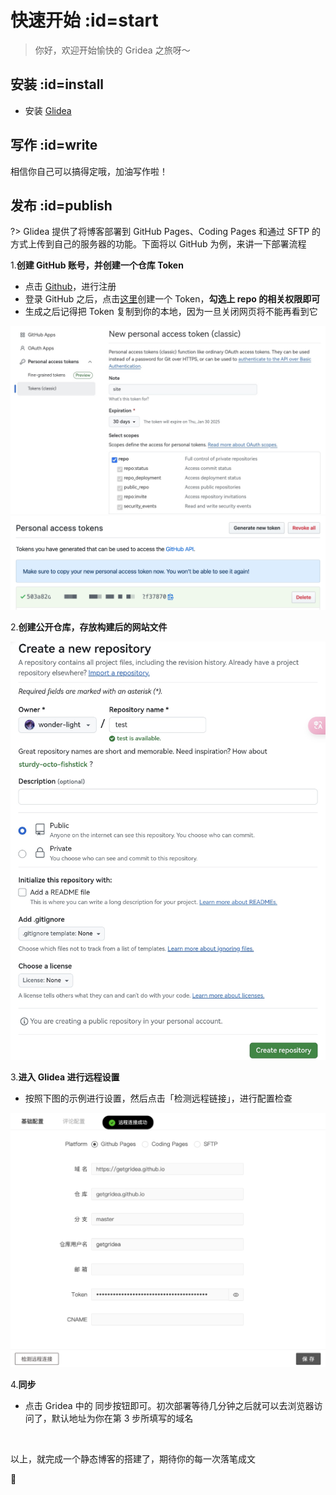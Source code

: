 <!-- quick.md -->

# 快速开始 :id=start

> 你好，欢迎开始愉快的 Gridea 之旅呀～


## 安装 :id=install

- 安装 [Glidea](zh-cn/docs/guide/install.md)


## 写作 :id=write

相信你自己可以搞得定哦，加油写作啦！


## 发布 :id=publish

?> Glidea 提供了将博客部署到 GitHub Pages、Coding Pages 和通过 SFTP 的方式上传到自己的服务器的功能。下面将以 GitHub 为例，来讲一下部署流程

1.**创建 GitHub 账号，并创建一个仓库 Token**

  - 点击 [Github](https://github.com/)，进行注册
  - 登录 GitHub 之后，点击[这里](https://github.com/settings/tokens/new)创建一个 Token，**勾选上 repo 的相关权限即可**
  - 生成之后记得把 Token 复制到你的本地，因为一旦关闭网页将不能再看到它

  ![token](../../../assets/images/quick-new-token.jpg ':class=img-cover')
  ![access](../../../assets/images/quick-access-token.png ':class=img-cover')

2.**创建公开仓库，存放构建后的网站文件**
  
  ![new-repo](../../../assets/images/quick-new-github-repo.jpg ':class=img-cover')

3.**进入 Glidea 进行远程设置**

  - 按照下图的示例进行设置，然后点击「检测远程链接」，进行配置检查

  ![sync](../../../assets/images/quick-github-sync.png ':class=img-cover')

4.**同步**
  
  - 点击 Gridea 中的 同步按钮即可。初次部署等待几分钟之后就可以去浏览器访问了，默认地址为你在第 3 步所填写的域名

<br/>

以上，就完成一个静态博客的搭建了，期待你的每一次落笔成文

🥰